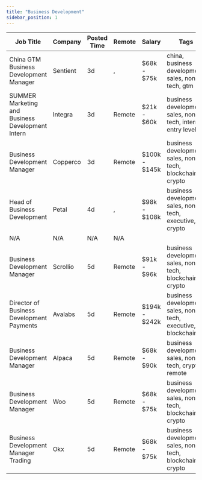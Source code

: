 ```yaml
---
title: "Business Development"
sidebar_position: 1
---
```


| Job Title | Company | Posted Time | Remote | Salary | Tags | Apply Link |
|-----------|---------|-------------|--------|--------|------|------------|
| China GTM Business Development Manager | Sentient | 3d | , | $68k - $75k | china, business development, sales, non tech, gtm | [Apply](https://web3.career/china-gtm-business-development-manager-sentient/112068) |
| SUMMER Marketing and Business Development Intern | Integra | 3d | Remote | $21k - $60k | business development, sales, non tech, intern, entry level | [Apply](https://web3.career/summer-marketing-and-business-development-intern-integra/95750) |
| Business Development Manager | Copperco | 3d | Remote | $100k - $145k | business development, sales, non tech, blockchain, crypto | [Apply](https://web3.career/business-development-manager-copperco/105560) |
| Head of Business Development | Petal | 4d | , | $98k - $108k | business development, sales, non tech, executive, crypto | [Apply](https://web3.career/head-of-business-development-petal/111759) |
| N/A | N/A | N/A | N/A |  |  | [Apply](https://web3.career/metana) |
| Business Development Manager | Scrollio | 5d | Remote | $91k - $96k | business development, sales, non tech, blockchain, crypto | [Apply](https://web3.career/business-development-manager-scrollio/109188) |
| Director of Business Development Payments | Avalabs | 5d | Remote | $194k - $242k | business development, sales, non tech, executive, blockchain | [Apply](https://web3.career/director-of-business-development-payments-avalabs/110813) |
| Business Development Manager | Alpaca | 5d | Remote | $68k - $90k | business development, sales, non tech, crypto, remote | [Apply](https://web3.career/business-development-manager-alpaca/104042) |
| Business Development Manager | Woo | 5d | Remote | $68k - $75k | business development, sales, non tech, blockchain, crypto | [Apply](https://web3.career/business-development-manager-woo/95644) |
| Business Development Manager Trading | Okx | 5d | Remote | $68k - $75k | business development, sales, non tech, blockchain, crypto | [Apply](https://web3.career/business-development-manager-trading-okx/110770) |

